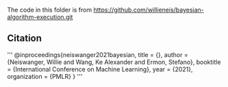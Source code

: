 The code in this folder is from https://github.com/willieneis/bayesian-algorithm-execution.git

## Citation
'''
@inproceedings{neiswanger2021bayesian,
  title         = {},
  author        = {Neiswanger, Willie and Wang, Ke Alexander and Ermon, Stefano},
  booktitle     = {International Conference on Machine Learning},
  year          = {2021},
  organization  = {PMLR}
}
'''
